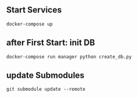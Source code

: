 ## Start Services
    docker-compose up

## after First Start: init DB
    docker-compose run manager python create_db.py

## update Submodules
    git submodule update --remote  